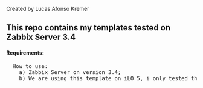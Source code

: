 Created by Lucas Afonso Kremer <br>

<h2>This repo contains my templates tested on Zabbix Server 3.4</h2>

<h4>Requirements:</h4>
<pre>
  How to use:
	a) Zabbix Server on version 3.4;
	b) We are using this template on iLO 5, i only tested this template on HP ProLiant DL360 Gen10, Firmware Version 1.40 Feb 05 2019. 
</pre>
